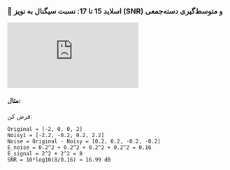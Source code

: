 ### 🔹 **اسلاید 15 تا 17: نسبت سیگنال به نویز (SNR) و متوسط‌گیری دسته‌جمعی**



![Math Formula](<https://latex.codecogs.com/svg.latex?SNR%20%3D%2010%20%5Clog_%7B10%7D%20%5Cleft%28%20%5Cfrac%7BE_%7B%5Ctext%7Bsignal%7D%7D%7D%7BE_%7B%5Ctext%7Bnoise%7D%7D%7D%20%5Cright%29>)


#### مثال:

فرض کن:

```
Original = [-2, 0, 0, 2]
Noisy1 = [-2.2, -0.2, 0.2, 2.2]
Noise = Original - Noisy = [0.2, 0.2, -0.2, -0.2]
E_noise = 0.2^2 + 0.2^2 + 0.2^2 + 0.2^2 = 0.16
E_signal = 2^2 + 2^2 = 8
SNR = 10*log10(8/0.16) ≈ 16.99 dB
```
